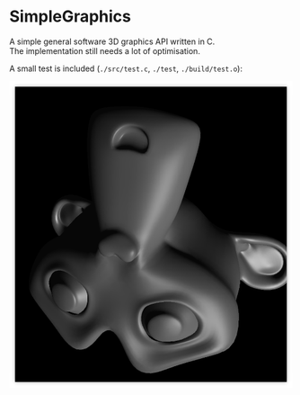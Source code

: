 SimpleGraphics
===
A simple general software 3D graphics API written in C. <br/>
The implementation still needs a lot of optimisation.

A small test is included (`./src/test.c`, `./test`, `./build/test.o`):

![Screenshot](img/screenshot.png)
